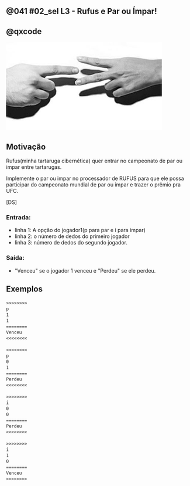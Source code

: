 ## @041 #02_sel L3 - Rufus e Par ou Ímpar!
## @qxcode

![par ou impar](capa.jpg)

## Motivação

Rufus(minha tartaruga cibernética) quer entrar no campeonato de par ou impar entre tartarugas.

Implemente o par ou impar no processador de RUFUS para que ele possa participar do campeonato
mundial de par ou impar e trazer o prêmio pra UFC.

[DS]

### Entrada:
* linha 1: A opção do jogador1(p para par e i para impar)
* linha 2: o número de dedos do primeiro jogador
* linha 3: número de dedos do segundo jogador.

### Saída:
* "Venceu" se o jogador 1 venceu e "Perdeu" se ele perdeu.

## Exemplos

```
>>>>>>>>
p
1
1
========
Venceu
<<<<<<<<

>>>>>>>>
p
0
1
========
Perdeu
<<<<<<<<

>>>>>>>>
i
0
0
========
Perdeu
<<<<<<<<

>>>>>>>>
i
1
0
========
Venceu
<<<<<<<<
```

#

<!---

>>>>>>>>
p
1 
2
========
Perdeu
<<<<<<<<


>>>>>>>>
p
2 
2
========
Venceu
<<<<<<<<


>>>>>>>>
i
2 
2
========
Perdeu
<<<<<<<<


>>>>>>>>
i
1 
2
========
Venceu
<<<<<<<<

--->